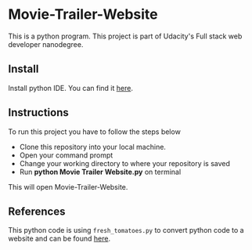 # Movie-Trailer-Website
This is a python program. This project is part of Udacity's Full stack web developer nanodegree.

## Install
Install python IDE. You can find it <a href="https://www.python.org/downloads/">here</a>.

## Instructions
To run this project you have to follow the steps below
<ul>
    <li> Clone this repository into your local machine.</li>
    <li>Open your command prompt</li>
    <li>Change your working directory to where your repository is saved</li>
    <li>Run <strong>python Movie Trailer Website.py</strong> on terminal</li>
</ul> 

This will open Movie-Trailer-Website.

## References
This python code is using `fresh_tomatoes.py` to convert python code to a website and can be found <a href="https://github.com/adarsh0806/ud036_StarterCode/blob/master/fresh_tomatoes.py">here</a>.

